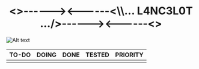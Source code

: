 <h1 align="center"><>------><------<\\... L4NC3L0T .../>------><------<></h1>

![Alt text](https://www.gamersglobal.de/sites/gamersglobal.de/files/galerie/280/VirtuaVerse_03.jpg "l4nc3l0t")

| TO-DO                           | DOING | DONE                                                     | TESTED                          | PRIORITY |
|---------------------------------|-------|----------------------------------------------------------|---------------------------------|----------|
|                                 |       |                                                          |                                 |          |
